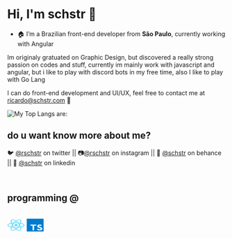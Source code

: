 <h1>Hi, I'm schstr 👋</h1>

- 🏠 I’m a Brazilian front-end developer from <b>São Paulo</b>, currently working with Angular

Im originaly gratuated on Graphic Design, but discovered a really strong passion on codes and stuff, currently im mainly work with javascript and angular, but i like to play with discord bots in my free time, also I like to play with Go Lang

I can do front-end development and UI/UX, feel free to contact me at
<a href="mailto:ricardo@schstr.com">ricardo@schstr.com</a> 🥳

![My Top Langs are:](https://github-readme-stats.vercel.app/api/top-langs/?username=SCHSTR&theme=dracula&layout=compact)

<h2 align="left">do u want know more about me?</h2>
<p align="left">
🐦 <a href="https://twitter.com/@rschstr" target="blank">@rschstr</a> on twitter || 📷<a href="https://instagram.com/rschstr" target="blank">@rschstr</a> on instagram || 🎨 <a href="https://www.behance.net/schstr" target="blank">@schstr</a> on behance || 💼 <a href="https://www.linkedin.com/in/schstr/" target="blank">@schstr</a> on linkedin
</p>
<br>
<h2 align="left">programming @</h2>
<div style="display: inline_block"><br>
<img align="center" alt="Shacall-Ng" height="30" width="40" src="https://raw.githubusercontent.com/devicons/devicon/master/icons/react/react-original.svg">
<img align="center" alt="Shacall-Ts" height="30" width="40" src="https://raw.githubusercontent.com/devicons/devicon/master/icons/typescript/typescript-plain.svg">

